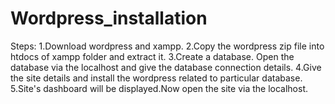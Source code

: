 # Wordpress_installation
Steps:
1.Download wordpress and xampp.
2.Copy the wordpress zip file into htdocs of xampp folder and extract it.
3.Create a database. Open the database via the localhost and give the database connection details.
4.Give the site details and install the wordpress related to particular database.
5.Site's dashboard will be displayed.Now open the site via the localhost.
